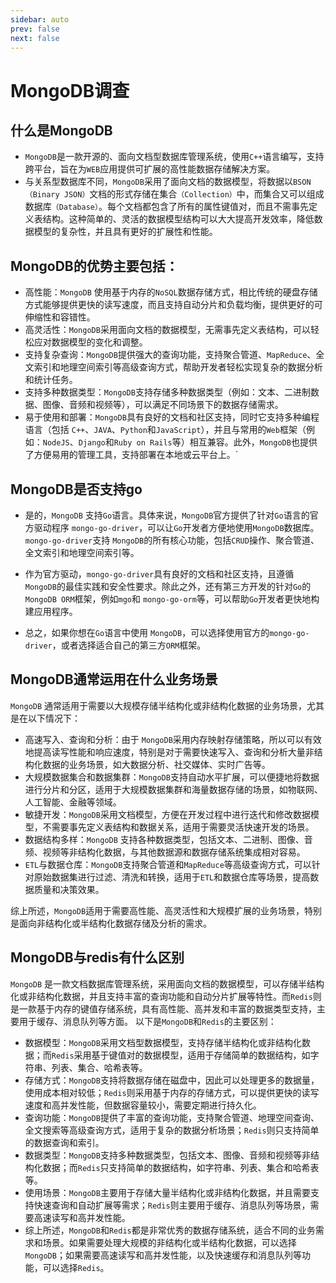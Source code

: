 ```yaml
---
sidebar: auto
prev: false
next: false
---
```

# MongoDB调查
## 什么是MongoDB
* `MongoDB`是一款开源的、面向文档型数据库管理系统，使用`C++`语言编写，支持跨平台，旨在为`WEB`应用提供可扩展的高性能数据存储解决方案。
* 与关系型数据库不同，`MongoDB`采用了面向文档的数据模型，将数据以`BSON（Binary JSON）`文档的形式存储在集合`（Collection）`中，而集合又可以组成数据库`（Database）`。每个文档都包含了所有的属性键值对，而且不需事先定义表结构。这种简单的、灵活的数据模型结构可以大大提高开发效率，降低数据模型的复杂性，并且具有更好的扩展性和性能。

## MongoDB的优势主要包括：
* 高性能：`MongoDB` 使用基于内存的`NoSQL`数据存储方式，相比传统的硬盘存储方式能够提供更快的读写速度，而且支持自动分片和负载均衡，提供更好的可伸缩性和容错性。
* 高灵活性：`MongoDB`采用面向文档的数据模型，无需事先定义表结构，可以轻松应对数据模型的变化和调整。
* 支持复杂查询：`MongoDB`提供强大的查询功能，支持聚合管道、`MapReduce`、全文索引和地理空间索引等高级查询方式，帮助开发者轻松实现复杂的数据分析和统计任务。
* 支持多种数据类型：`MongoDB`支持存储多种数据类型（例如：文本、二进制数据、图像、音频和视频等），可以满足不同场景下的数据存储需求。
* 易于使用和部署：`MongoDB`具有良好的文档和社区支持，同时它支持多种编程语言（包括 `C++`、`JAVA`、`Python`和`JavaScript`），并且与常用的`Web`框架（例如：`NodeJS`、`Django`和`Ruby on Rails`等）相互兼容。此外，`MongoDB`也提供了方便易用的管理工具，支持部署在本地或云平台上。`

## MongoDB是否支持go
* 是的，`MongoDB` 支持`Go`语言。具体来说，`MongoDB`官方提供了针对`Go`语言的官方驱动程序 `mongo-go-driver`，可以让`Go`开发者方便地使用`MongoDB`数据库。`mongo-go-driver`支持 `MongoDB`的所有核心功能，包括`CRUD`操作、聚合管道、全文索引和地理空间索引等。

* 作为官方驱动，`mongo-go-driver`具有良好的文档和社区支持，且遵循 `MongoDB`的最佳实践和安全性要求。除此之外，还有第三方开发的针对`Go`的 `MongoDB ORM`框架，例如`mgo`和 `mongo-go-orm`等，可以帮助`Go`开发者更快地构建应用程序。

* 总之，如果你想在`Go`语言中使用 `MongoDB`，可以选择使用官方的`mongo-go-driver`，或者选择适合自己的第三方`ORM`框架。

## MongoDB通常运用在什么业务场景
`MongoDB` 通常适用于需要以大规模存储半结构化或非结构化数据的业务场景，尤其是在以下情况下：

* 高速写入、查询和分析：由于 `MongoDB`采用内存映射存储策略，所以可以有效地提高读写性能和响应速度，特别是对于需要快速写入、查询和分析大量非结构化数据的业务场景，如大数据分析、社交媒体、实时广告等。
* 大规模数据集合和数据集群：`MongoDB`支持自动水平扩展，可以便捷地将数据进行分片和分区，适用于大规模数据集群和海量数据存储的场景，如物联网、人工智能、金融等领域。
* 敏捷开发：`MongoDB`采用文档模型，方便在开发过程中进行迭代和修改数据模型，不需要事先定义表结构和数据关系，适用于需要灵活快速开发的场景。
* 数据结构多样：`MongoDB` 支持各种数据类型，包括文本、二进制、图像、音频、视频等非结构化数据，与其他数据源和数据存储系统集成相对容易。
* `ETL`与数据仓库：`MongoDB`支持聚合管道和`MapReduce`等高级查询方式，可以针对原始数据集进行过滤、清洗和转换，适用于`ETL`和数据仓库等场景，提高数据质量和决策效果。

综上所述，`MongoDB`适用于需要高性能、高灵活性和大规模扩展的业务场景，特别是面向非结构化或半结构化数据存储及分析的需求。
## MongoDB与redis有什么区别
`MongoDB` 是一款文档数据库管理系统，采用面向文档的数据模型，可以存储半结构化或非结构化数据，并且支持丰富的查询功能和自动分片扩展等特性。而`Redis`则是一款基于内存的键值存储系统，具有高性能、高并发和丰富的数据类型支持，主要用于缓存、消息队列等方面。
以下是`MongoDB`和`Redis`的主要区别：
* 数据模型：`MongoDB`采用文档型数据模型，支持存储半结构化或非结构化数据；而`Redis`采用基于键值对的数据模型，适用于存储简单的数据结构，如字符串、列表、集合、哈希表等。
* 存储方式：`MongoDB`支持将数据存储在磁盘中，因此可以处理更多的数据量，使用成本相对较低；`Redis`则采用基于内存的存储方式，可以提供更快的读写速度和高并发性能，但数据容量较小，需要定期进行持久化。
* 查询功能：`MongoDB`提供了丰富的查询功能，支持聚合管道、地理空间查询、全文搜索等高级查询方式，适用于复杂的数据分析场景；`Redis`则只支持简单的数据查询和索引。
* 数据类型：`MongoDB`支持多种数据类型，包括文本、图像、音频和视频等非结构化数据；而`Redis`只支持简单的数据结构，如字符串、列表、集合和哈希表等。
* 使用场景：`MongoDB`主要用于存储大量半结构化或非结构化数据，并且需要支持快速查询和自动扩展等需求；`Redis`则主要用于缓存、消息队列等场景，需要高速读写和高并发性能。   
* 综上所述，`MongoDB`和`Redis`都是非常优秀的数据存储系统，适合不同的业务需求和场景。如果需要处理大规模的非结构化或半结构化数据，可以选择`MongoDB`；如果需要高速读写和高并发性能，以及快速缓存和消息队列等功能，可以选择`Redis`。